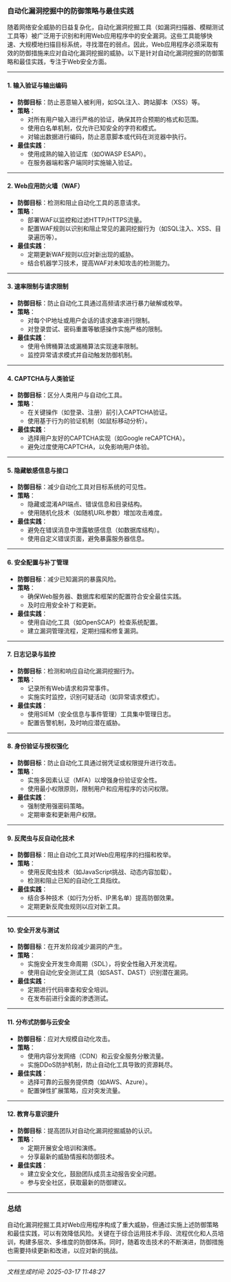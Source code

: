 ### 自动化漏洞挖掘中的防御策略与最佳实践

随着网络安全威胁的日益复杂化，自动化漏洞挖掘工具（如漏洞扫描器、模糊测试工具等）被广泛用于识别和利用Web应用程序中的安全漏洞。这些工具能够快速、大规模地扫描目标系统，寻找潜在的弱点。因此，Web应用程序必须采取有效的防御措施来应对自动化漏洞挖掘的威胁。以下是针对自动化漏洞挖掘的防御策略和最佳实践，专注于Web安全方面。

---

#### 1. **输入验证与输出编码**
   - **防御目标**：防止恶意输入被利用，如SQL注入、跨站脚本（XSS）等。
   - **策略**：
     - 对所有用户输入进行严格的验证，确保其符合预期的格式和范围。
     - 使用白名单机制，仅允许已知安全的字符和模式。
     - 对输出数据进行编码，防止恶意脚本或代码在浏览器中执行。
   - **最佳实践**：
     - 使用成熟的输入验证库（如OWASP ESAPI）。
     - 在服务器端和客户端同时实施输入验证。

---

#### 2. **Web应用防火墙（WAF）**
   - **防御目标**：检测和阻止自动化工具的恶意请求。
   - **策略**：
     - 部署WAF以监控和过滤HTTP/HTTPS流量。
     - 配置WAF规则以识别和阻止常见的漏洞挖掘行为（如SQL注入、XSS、目录遍历等）。
   - **最佳实践**：
     - 定期更新WAF规则以应对新出现的威胁。
     - 结合机器学习技术，提高WAF对未知攻击的检测能力。

---

#### 3. **速率限制与请求限制**
   - **防御目标**：防止自动化工具通过高频请求进行暴力破解或枚举。
   - **策略**：
     - 对每个IP地址或用户会话的请求速率进行限制。
     - 对登录尝试、密码重置等敏感操作实施严格的限制。
   - **最佳实践**：
     - 使用令牌桶算法或漏桶算法实现速率限制。
     - 监控异常请求模式并自动触发防御机制。

---

#### 4. **CAPTCHA与人类验证**
   - **防御目标**：区分人类用户与自动化工具。
   - **策略**：
     - 在关键操作（如登录、注册）前引入CAPTCHA验证。
     - 使用基于行为的验证机制（如鼠标移动分析）。
   - **最佳实践**：
     - 选择用户友好的CAPTCHA实现（如Google reCAPTCHA）。
     - 避免过度使用CAPTCHA，以免影响用户体验。

---

#### 5. **隐藏敏感信息与接口**
   - **防御目标**：减少自动化工具对目标系统的可见性。
   - **策略**：
     - 隐藏或混淆API端点、错误信息和目录结构。
     - 使用随机化技术（如随机URL参数）增加攻击难度。
   - **最佳实践**：
     - 避免在错误消息中泄露敏感信息（如数据库结构）。
     - 使用自定义错误页面，避免暴露服务器信息。

---

#### 6. **安全配置与补丁管理**
   - **防御目标**：减少已知漏洞的暴露风险。
   - **策略**：
     - 确保Web服务器、数据库和框架的配置符合安全最佳实践。
     - 及时应用安全补丁和更新。
   - **最佳实践**：
     - 使用自动化工具（如OpenSCAP）检查系统配置。
     - 建立漏洞管理流程，定期扫描和修复漏洞。

---

#### 7. **日志记录与监控**
   - **防御目标**：检测和响应自动化漏洞挖掘行为。
   - **策略**：
     - 记录所有Web请求和异常事件。
     - 实施实时监控，识别可疑活动（如异常请求模式）。
   - **最佳实践**：
     - 使用SIEM（安全信息与事件管理）工具集中管理日志。
     - 配置告警机制，及时响应潜在威胁。

---

#### 8. **身份验证与授权强化**
   - **防御目标**：防止自动化工具通过弱凭证或权限提升进行攻击。
   - **策略**：
     - 实施多因素认证（MFA）以增强身份验证安全性。
     - 使用最小权限原则，限制用户和应用程序的访问权限。
   - **最佳实践**：
     - 强制使用强密码策略。
     - 定期审查和更新用户权限。

---

#### 9. **反爬虫与反自动化技术**
   - **防御目标**：阻止自动化工具对Web应用程序的扫描和枚举。
   - **策略**：
     - 使用反爬虫技术（如JavaScript挑战、动态内容加载）。
     - 检测和阻止已知的自动化工具指纹。
   - **最佳实践**：
     - 结合多种技术（如行为分析、IP黑名单）提高防御效果。
     - 定期更新反爬虫规则以应对新工具。

---

#### 10. **安全开发与测试**
   - **防御目标**：在开发阶段减少漏洞的产生。
   - **策略**：
     - 实施安全开发生命周期（SDL），将安全性融入开发流程。
     - 使用自动化安全测试工具（如SAST、DAST）识别潜在漏洞。
   - **最佳实践**：
     - 定期进行代码审查和安全培训。
     - 在发布前进行全面的渗透测试。

---

#### 11. **分布式防御与云安全**
   - **防御目标**：应对大规模自动化攻击。
   - **策略**：
     - 使用内容分发网络（CDN）和云安全服务分散流量。
     - 实施DDoS防护机制，防止自动化工具导致的资源耗尽。
   - **最佳实践**：
     - 选择可靠的云服务提供商（如AWS、Azure）。
     - 配置弹性扩展策略，应对突发流量。

---

#### 12. **教育与意识提升**
   - **防御目标**：提高团队对自动化漏洞挖掘威胁的认识。
   - **策略**：
     - 定期开展安全培训和演练。
     - 分享最新的威胁情报和防御技术。
   - **最佳实践**：
     - 建立安全文化，鼓励团队成员主动报告安全问题。
     - 参与安全社区，获取最新的防御建议。

---

### 总结
自动化漏洞挖掘工具对Web应用程序构成了重大威胁，但通过实施上述防御策略和最佳实践，可以有效降低风险。关键在于综合运用技术手段、流程优化和人员培训，构建多层次、多维度的防御体系。同时，随着攻击技术的不断演进，防御措施也需要持续更新和改进，以应对新的挑战。

---

*文档生成时间: 2025-03-17 11:48:27*

